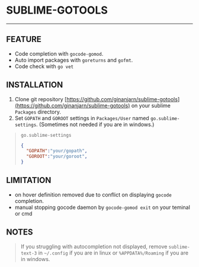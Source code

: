 # SUBLIME-GOTOOLS
---
## FEATURE
* Code completion with `gocode-gomod`.
* Auto import packages with `goreturns` and `gofmt`.
* Code check with `go vet`

## INSTALLATION
1. Clone git repository [https://github.com/ginanjarn/sublime-gotools](https://github.com/ginanjarn/sublime-gotools) on your sublime `Packages` directory.
2. Set `GOPATH` and `GOROOT` settings in `Packages/User` named `go.sublime-settings`. (Sometimes not needed if you are in windows.)

>`go.sublime-settings`
>```json
>{
>	"GOPATH":"your/gopath",
>	"GOROOT":"your/goroot",
>}
>```

## LIMITATION
* on hover definition removed due to conflict on displaying `gocode` completion.
* manual stopping gocode daemon by `gocode-gomod exit` on your teminal or cmd

## NOTES
>If you struggling with autocompletion not displayed, remove `sublime-text-3` in `~/.config` if you are in linux or `%APPDATA%/Roaming` if you are in windows.